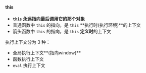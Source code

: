 #### this

- **`this` 永远指向最后调用它的那个对象**
- 普通函数中 `this` 的指向，是 `this` **执行时(执行环境)**的上下文
- 箭头函数中 `this` 的指向，是 `this` **定义时**的上下文

执行上下文分为 3 种：

- 全局执行上下文**(指向window)**
- 函数执行上下文
- `eval` 执行上下文